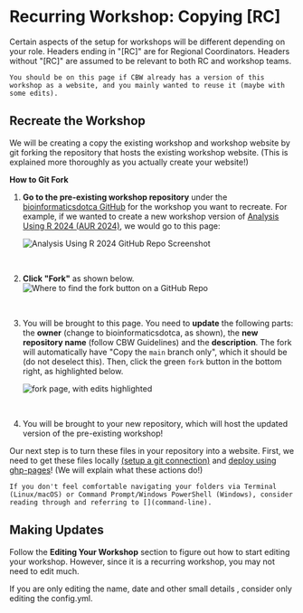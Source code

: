 # **Recurring Workshop**: Copying [RC]

Certain aspects of the setup for workshops will be different depending on your role. Headers ending in "[RC]" are for Regional Coordinators. Headers without "[RC]" are assumed to be relevant to both RC and workshop teams.

```{note}
You should be on this page if CBW already has a version of this workshop as a website, and you mainly wanted to reuse it (maybe with some edits).
```

## Recreate the Workshop

We will be creating a copy the existing workshop and workshop website by git forking the repository that hosts the existing workshop website. (This is explained more thoroughly as you actually create your website!)

**How to Git Fork**

1. **Go to the pre-existing workshop repository** under the <a href="https://github.com/bioinformaticsdotca/" target="_blank">bioinformaticsdotca GitHub</a> for the workshop you want to recreate. For example, if we wanted to create a new workshop version of <a href="https://github.com/bioinformaticsdotca/AUR_2024" target="_blank">Analysis Using R 2024 (AUR 2024)</a>, we would go to this page:
   
   <img src="https://docs.google.com/drawings/d/e/2PACX-1vR6kuw0wnLD1WL01iuZfnP3rPrDVhB-oClsjUribaDS7GpJNXw9QXbUVZ3aBCIO5N4pBKJXGtwpScfV/pub?w=2068&amp;h=597" alt="Analysis Using R 2024 GitHub Repo Screenshot">

<br>

2. **Click "Fork"** as shown below.
     <img src="https://docs.google.com/drawings/d/e/2PACX-1vQKy0kL2lRkDMug28L6zdgEw_WmUIDGhUi5vor_N5SpLyUMFvtSwTnoHpmefZChkSbEQhEcYHHNFy2Z/pub?w=2867&amp;h=997" alt="Where to find the fork button on a GitHub Repo">

<br>

3. You will be brought to this page. You need to **update** the following parts: the **owner** (change to bioinformaticsdotca, as shown), the **new repository name** (follow CBW Guidelines) and the **description**. The fork will automatically have "Copy the `main` branch only", which it should be (do not deselect this). Then, click the green `fork` button in the bottom right, as highlighted below.

    <img src="https://docs.google.com/drawings/d/e/2PACX-1vQGQ5pL3qc29i5p5m_aQmyH4YOFUCMVvfryHx3kpR8d-AviF0BKDdCd40GJSM4qc8N2P42TNMp2UIkD/pub?w=2864&amp;h=1624" alt="fork page, with edits highlighted">

<br>

4. You will be brought to your new repository, which will host the updated version of the pre-existing workshop!

Our next step is to turn these files in your repository into a website. First, we need to get these files locally [(setup a git connection)](ssh-connect) and [deploy using ghp-pages](deploy)! (We will explain what these actions do!)

```{note}
If you don't feel comfortable navigating your folders via Terminal (Linux/macOS) or Command Prompt/Windows PowerShell (Windows), consider reading through and referring to [](command-line).
```


## Making Updates

Follow the **Editing Your Workshop** section to figure out how to start editing your workshop. However, since it is a recurring workshop, you may not need to edit much.

If you are only editing the name, date and other small details <!-- there is a word for this I can't think of right now -->, consider only editing the config.yml.